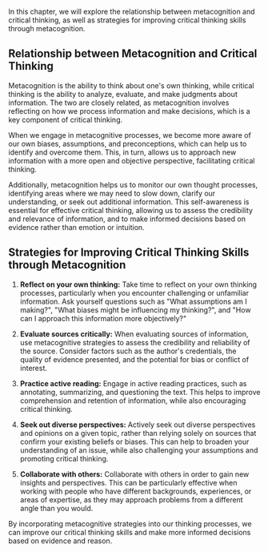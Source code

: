 
In this chapter, we will explore the relationship between metacognition and critical thinking, as well as strategies for improving critical thinking skills through metacognition.

Relationship between Metacognition and Critical Thinking
--------------------------------------------------------

Metacognition is the ability to think about one's own thinking, while critical thinking is the ability to analyze, evaluate, and make judgments about information. The two are closely related, as metacognition involves reflecting on how we process information and make decisions, which is a key component of critical thinking.

When we engage in metacognitive processes, we become more aware of our own biases, assumptions, and preconceptions, which can help us to identify and overcome them. This, in turn, allows us to approach new information with a more open and objective perspective, facilitating critical thinking.

Additionally, metacognition helps us to monitor our own thought processes, identifying areas where we may need to slow down, clarify our understanding, or seek out additional information. This self-awareness is essential for effective critical thinking, allowing us to assess the credibility and relevance of information, and to make informed decisions based on evidence rather than emotion or intuition.

Strategies for Improving Critical Thinking Skills through Metacognition
-----------------------------------------------------------------------

1. **Reflect on your own thinking:** Take time to reflect on your own thinking processes, particularly when you encounter challenging or unfamiliar information. Ask yourself questions such as "What assumptions am I making?", "What biases might be influencing my thinking?", and "How can I approach this information more objectively?"

2. **Evaluate sources critically:** When evaluating sources of information, use metacognitive strategies to assess the credibility and reliability of the source. Consider factors such as the author's credentials, the quality of evidence presented, and the potential for bias or conflict of interest.

3. **Practice active reading:** Engage in active reading practices, such as annotating, summarizing, and questioning the text. This helps to improve comprehension and retention of information, while also encouraging critical thinking.

4. **Seek out diverse perspectives:** Actively seek out diverse perspectives and opinions on a given topic, rather than relying solely on sources that confirm your existing beliefs or biases. This can help to broaden your understanding of an issue, while also challenging your assumptions and promoting critical thinking.

5. **Collaborate with others:** Collaborate with others in order to gain new insights and perspectives. This can be particularly effective when working with people who have different backgrounds, experiences, or areas of expertise, as they may approach problems from a different angle than you would.

By incorporating metacognitive strategies into our thinking processes, we can improve our critical thinking skills and make more informed decisions based on evidence and reason.
